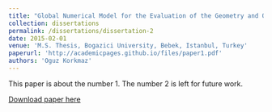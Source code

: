 ```yaml
---
title: "Global Numerical Model for the Evaluation of the Geometry and Operation Condition Effects on Hollow Cathode Insert and Orifice Region Plasmas"
collection: dissertations
permalink: /dissertations/dissertation-2
date: 2015-02-01
venue: 'M.S. Thesis, Bogazici University, Bebek, Istanbul, Turkey'
paperurl: 'http://academicpages.github.io/files/paper1.pdf'
authors: 'Oguz Korkmaz'
---
```

This paper is about the number 1. The number 2 is left for future work.

[Download paper here](http://academicpages.github.io/files/paper1.pdf)